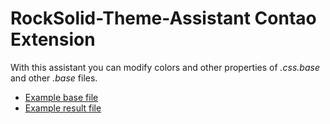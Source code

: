 # RockSolid-Theme-Assistant Contao Extension

With this assistant you can modify colors and other properties of _.css.base_ and other _.base_ files.

* [Example base file](https://github.com/downloads/madeyourday/contao-rocksolid-theme-assistant/main.css.base)
* [Example result file](https://github.com/downloads/madeyourday/contao-rocksolid-theme-assistant/main.css)
